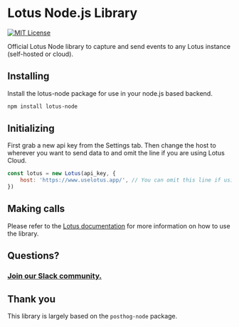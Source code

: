 # Lotus Node.js Library

[![MIT License](https://img.shields.io/badge/License-MIT-red.svg?style=flat)](https://opensource.org/licenses/MIT)

Official Lotus Node library to capture and send events to any Lotus instance (self-hosted or cloud).

## Installing

Install the lotus-node package for use in your node.js based backend.

```bash
npm install lotus-node
```

## Initializing

First grab a new api key from the Settings tab. Then change the host to wherever you want to send data to and omit the line if you are using Lotus Cloud.

```jsx
const lotus = new Lotus(api_key, {
    host: 'https://www.uselotus.app/', // You can omit this line if using Lotus Cloud
})
```

## Making calls

Please refer to the [Lotus documentation](https://docs.uselotus.io/docs/intro) for more information on how to use the library.

## Questions?

### [Join our Slack community.](https://lotus-community.slack.com)

## Thank you

This library is largely based on the `posthog-node` package.
